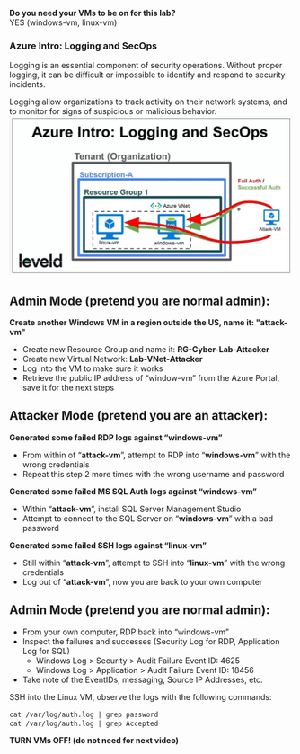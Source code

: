 **Do you need your VMs to be on for this lab?**  
YES (windows-vm, linux-vm)

### Azure Intro: Logging and SecOps
Logging is an essential component of security operations. Without proper logging, it can be difficult or impossible to identify and respond to security incidents.

Logging allow organizations to track activity on their network systems, and to monitor for signs of suspicious or malicious behavior.
![|661](images/250130T17-06-22-d6pggc.jpg)
## Admin Mode (pretend you are normal admin):
**Create another Windows VM in a region outside the US, name it: "attack-vm"**
- Create new Resource Group and name it: **RG-Cyber-Lab-Attacker**
- Create new Virtual Network: **Lab-VNet-Attacker**
- Log into the VM to make sure it works
- Retrieve the public IP address of “window-vm” from the Azure Portal, save it for the next steps

## Attacker Mode (pretend you are an attacker):
**Generated some failed RDP logs against “windows-vm”**
- From within of “**attack-vm**”, attempt to RDP into “**windows-vm**” with the wrong credentials
- Repeat this step 2 more times with the wrong username and password

**Generated some failed MS SQL Auth logs against “windows-vm”**
- Within “**attack-vm**”, install SQL Server Management Studio
- Attempt to connect to the SQL Server on “**windows-vm**” with a bad password

**Generated some failed SSH logs against “linux-vm”**
- Still within “**attack-vm**”, attempt to SSH into “**linux-vm**” with the wrong credentials
- Log out of “**attack-vm**”, now you are back to your own computer

## Admin Mode (pretend you are normal admin):
- From your own computer, RDP back into “windows-vm”
- Inspect the failures and successes (Security Log for RDP, Application Log for SQL)
	- Windows Log > Security > Audit Failure Event ID: 4625
	- Windows Log > Application > Audit Failure Event ID: 18456
- Take note of the EventIDs, messaging, Source IP Addresses, etc.

SSH into the Linux VM, observe the logs with the following commands:

	cat /var/log/auth.log | grep password
	cat /var/log/auth.log | grep Accepted

**TURN VMs OFF! (do not need for next video)**